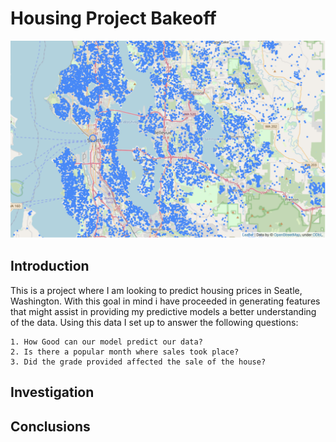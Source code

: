 # Housing Project Bakeoff
![Image](images/map.png?raw=true)
## Introduction
This is a project where I am looking to predict housing prices in Seatle, Washington. With this goal in mind i have proceeded in generating features that might assist in providing my predictive models a better understanding of the data. Using this data I set up to answer the following questions:

```
1. How Good can our model predict our data?
2. Is there a popular month where sales took place?
3. Did the grade provided affected the sale of the house?

```

## Investigation




## Conclusions

